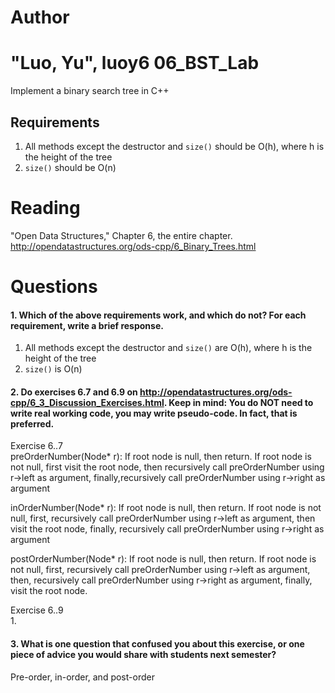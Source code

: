Author
==========
"Luo, Yu", luoy6
06_BST_Lab
==============

Implement a binary search tree in C++

Requirements
------------

1. All methods except the destructor and `size()` should be O(h), where h is the height of the tree
2. `size()` should be O(n)

Reading
=======
"Open Data Structures," Chapter 6, the entire chapter. http://opendatastructures.org/ods-cpp/6_Binary_Trees.html

Questions
=========

#### 1. Which of the above requirements work, and which do not? For each requirement, write a brief response.

1. All methods except the destructor and `size()` are O(h), where h is the height of the tree
2. `size()` is O(n)

#### 2. Do exercises 6.7 and 6.9 on http://opendatastructures.org/ods-cpp/6_3_Discussion_Exercises.html. Keep in mind: You do NOT need to write real working code, you may write pseudo-code. In fact, that is preferred.

Exercise 6..7  
preOrderNumber(Node* r): If root node is null, then return. If root node is not null, first visit the root node, then recursively call preOrderNumber using r->left as argument, finally,recursively call preOrderNumber using r->right as argument

inOrderNumber(Node* r): If root node is null, then return. If root node is not null, first, recursively call preOrderNumber using r->left as argument, then visit the root node, finally, recursively call preOrderNumber using r->right as argument

postOrderNumber(Node* r): If root node is null, then return. If root node is not null, first, recursively call preOrderNumber using r->left as argument, then, recursively call preOrderNumber using r->right as argument, finally, visit the root node. 

Exercise 6..9   
1. 


#### 3. What is one question that confused you about this exercise, or one piece of advice you would share with students next semester?

Pre-order, in-order, and post-order
